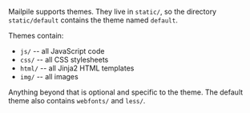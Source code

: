 Mailpile supports themes. They live in `static/`, so the directory `static/default` contains the theme named `default`.

Themes contain:
* `js/` -- all JavaScript code
* `css/` -- all CSS stylesheets
* `html/` -- all Jinja2 HTML templates
* `img/` -- all images

Anything beyond that is optional and specific to the theme. The default theme also contains `webfonts/` and `less/`.